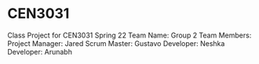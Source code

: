 # CEN3031
Class Project for CEN3031 Spring 22
Team Name: Group 2
Team Members:
Project Manager: Jared
Scrum Master: Gustavo
Developer: Neshka
Developer: Arunabh 
